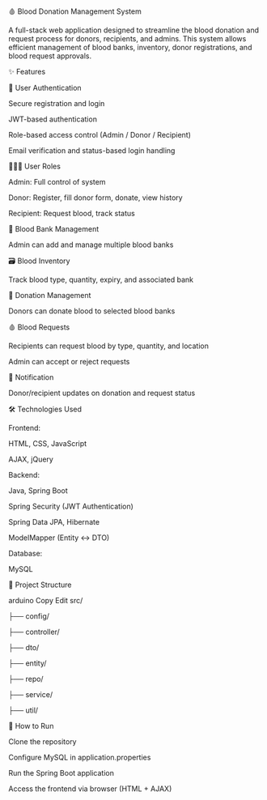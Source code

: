 🩸 Blood Donation Management System

  A full-stack web application designed to streamline the blood donation and request process for donors, recipients, and
  admins. This system allows efficient management of blood banks, inventory, donor registrations, and blood request approvals.
  

✨ Features


🔐 User Authentication

Secure registration and login

JWT-based authentication

Role-based access control (Admin / Donor / Recipient)

Email verification and status-based login handling



🧑‍🤝‍🧑 User Roles

Admin: Full control of system

Donor: Register, fill donor form, donate, view history

Recipient: Request blood, track status



🏥 Blood Bank Management

Admin can add and manage multiple blood banks



🗃️ Blood Inventory

Track blood type, quantity, expiry, and associated bank



💉 Donation Management

Donors can donate blood to selected blood banks



🩸 Blood Requests

Recipients can request blood by type, quantity, and location

Admin can accept or reject requests



🔔 Notification

Donor/recipient updates on donation and request status




🛠️ Technologies Used


Frontend:

HTML, CSS, JavaScript

AJAX, jQuery



Backend:

Java, Spring Boot

Spring Security (JWT Authentication)

Spring Data JPA, Hibernate

ModelMapper (Entity ↔ DTO)



Database:

MySQL




📂 Project Structure


arduino
Copy
Edit
src/


├── config/

├── controller/

├── dto/

├── entity/

├── repo/

├── service/

├── util/



🚀 How to Run


Clone the repository

Configure MySQL in application.properties

Run the Spring Boot application

Access the frontend via browser (HTML + AJAX)

